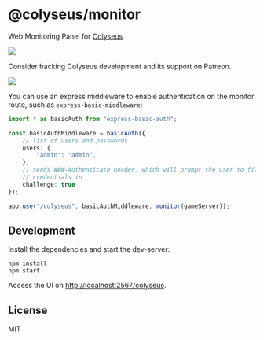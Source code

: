 # @colyseus/monitor

Web Monitoring Panel for [Colyseus](https://github.com/colyseus/colyseus)

<img src="media/demo.gif?raw=true" />

Consider backing Colyseus development and its support on Patreon.

<a href="https://www.patreon.com/bePatron?u=3301115"><img src="https://c5.patreon.com/external/logo/become_a_patron_button.png" /></a>

You can use an express middleware to enable authentication on the monitor route, such as `express-basic-middleware`:

```typescript
import * as basicAuth from "express-basic-auth";

const basicAuthMiddleware = basicAuth({
    // list of users and passwords
    users: {
        "admin": "admin",
    },
    // sends WWW-Authenticate header, which will prompt the user to fill
    // credentials in
    challenge: true
});

app.use("/colyseus", basicAuthMiddleware, monitor(gameServer));
```

## Development

Install the dependencies and start the dev-server:

```
npm install
npm start
```

Access the UI on [http://localhost:2567/colyseus](http://localhost:2567/colyseus).

## License

MIT
